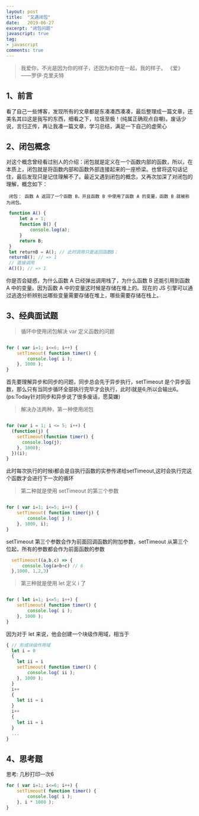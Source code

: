 ```yaml
---
layout: post
title:  "又遇闭包"
date:   2019-06-27
excerpt: "闭包问题"
javascript: true
tag:
- javascript
comments: true
---
```



> 我爱你，不光是因为你的样子，还因为和你在一起，我的样子。 《爱》——罗伊·克里夫特

## 1、前言

看了自己一些博客，发现所有的文章都是东凑凑西凑凑，最后整理成一篇文章，还美名其曰这是我写的东西，细看之下，垃圾至极！(纯属正确观点自嘲)。废话少说，言归正传，再让我凑一篇文章，学习总结，满足一下自己的虚荣心

## 2、闭包概念

  对这个概念曾经看过别人的介绍：闭包就是定义在一个函数内部的函数，所以，在本质上，闭包就是将函数内部和函数外部连接起来的一座桥梁。也曾将这句话记住，最后发现只是记住理解不了。最近又遇到闭包的概念，又再次加深了对闭包的理解，概念如下：
   
   ```shell
    闭包： 函数 A 返回了一个函数 B，并且函数 B 中使用了函数 A 的变量，函数 B 就被称为闭包。
   ```
   ```javascript
    function A() {
        let a = 1;
        function B() {
            console.log(a);
        }
        return B;
    }
    let returnB = A(); // 此时调用只是返回函数B；
    returnB(); // => 1
    // 直接调用
    A()(); // => 1
   ```

   你是否会疑惑，为什么函数 A 已经弹出调用栈了，为什么函数 B 还能引用到函数 A 中的变量。因为函数 A 中的变量这时候是存储在堆上的。现在的 JS 引擎可以通过逃逸分析辨别出哪些变量需要存储在堆上，哪些需要存储在栈上。

## 3、经典面试题

> 循环中使用闭包解决 var 定义函数的问题

```javascript

for ( var i=1; i<=6; i++) {
	setTimeout( function timer() {
		console.log( i ); 
	}, 1000 );
}

```
首先要理解异步和同步的问题，同步总会先于异步执行，setTimeout 是个异步函数，那么只有当同步循环全部执行完毕才会执行，此时i就是6;所以会输出6。 (ps:Today针对同步和异步说了很多废话，愿莫嫌)

> 解决办法两种，第一种使用闭包

```javascript

for (var i = 1; i <= 5; i++) {
  (function(j) {
    setTimeout(function timer() {
      console.log(j);
    }, 1000);
  })(i);
}

```

此时每次执行的时候i都会是自执行函数的实参传递给setTimeout,这时会执行完这个函数才会进行下一次的循环


> 第二种就是使用 setTimeout 的第三个参数

```javascript

for ( var i=1; i<=5; i++) {
	setTimeout( function timer(j) {
		console.log( j );
	}, 1000, i);
}

```
setTimeout 第三个参数会作为前面回调函数的附加参数，setTimeout 从第三个位起，所有的参数都会作为前面函数的参数

```javascript
  setTimeout((a,b,c) => {
      console.log(a+b+c) // 6
  },1000, 1,2,3)
```

> 第三种就是使用 let 定义 i 了

```javascript

for ( let i=1; i<=5; i++) {
	setTimeout( function timer() {
		console.log( i );
	}, 1000 );
}

```
因为对于 let 来说，他会创建一个块级作用域，相当于

```javascript
{ // 形成块级作用域
  let i = 0
  {
    let ii = i
    setTimeout( function timer() {
        console.log( ii );
    }, 1000 );
  }
  i++
  {
    let ii = i
  }
  i++
  {
    let ii = i
  }
  ...
}

```

## 4、思考题

思考: 几秒打印一次6

```javascript
for ( var i=1; i<=6; i++) {
	setTimeout( function timer() {
		console.log( i ); 
	}, i * 1000 );
}
```



